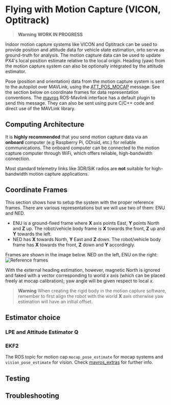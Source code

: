 # Flying with Motion Capture (VICON, Optitrack)

> **Warning** **WORK IN PROGRESS**

Indoor motion capture systems like VICON and Optitrack can be used to provide position and attitude data for vehicle state estimation, orto serve as ground-truth for analysis. The motion capture data can be used to update PX4's local position estimate relative to the local origin. Heading (yaw) from the motion capture system can also be optionally integrated by the attitude estimator.

Pose (position and orientation) data from the motion capture system is sent to the autopilot over MAVLink, using the [ATT_POS_MOCAP](https://mavlink.io/en/messages/common.html#ATT_POS_MOCAP) message. See the section below on coordinate frames for data representation conventions. The [mavros](../ros/mavros_installation.md) ROS-Mavlink interface has a default plugin to send this message. They can also be sent using pure C/C++ code and direct use of the MAVLink library.

## Computing Architecture

It is **highly recommended** that you send motion capture data via an **onboard** computer (e.g Raspberry Pi, ODroid, etc.) for reliable communications. The onboard computer can be connected to the motion capture computer through WiFi, which offers reliable, high-bandwidth connection.

Most standard telemetry links like 3DR/SiK radios are **not** suitable for high-bandwidth motion capture applications.

## Coordinate Frames

This section shows how to setup the system with the proper reference frames. There are various representations but we will use two of them: ENU and NED.

* ENU is a ground-fixed frame where **X** axis points East, **Y** points North and **Z** up. The robot/vehicle body frame is **X** towards the front, **Z** up and **Y** towards the left.
* NED has **X** towards North, **Y** East and **Z** down. The robot/vehicle body frame has **X** towards the front, **Z** down and **Y** accordingly.

Frames are shown in the image below. NED on the left, ENU on the right: ![Reference frames](../../assets/lpe/ref_frames.png)

With the external heading estimation, however, magnetic North is ignored and faked with a vector corresponding to world *x* axis (which can be placed freely at mocap calibration); yaw angle will be given respect to local *x*.

> **Warning** When creating the rigid body in the motion capture software, remember to first align the robot with the world **X** axis otherwise yaw estimation will have an initial offset.

## Estimator choice

### LPE and Attitude Estimator Q

### EKF2

The ROS topic for motion cap `mocap_pose_estimate` for mocap systems and `vision_pose_estimate` for vision. Check [mavros_extras](http://wiki.ros.org/mavros_extras) for further info.

## Testing

## Troubleshooting